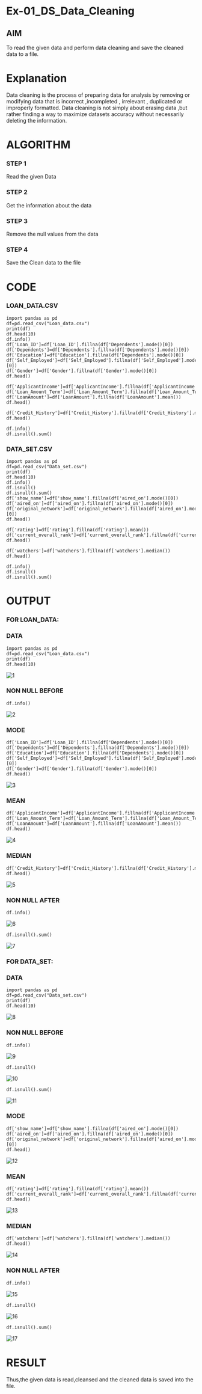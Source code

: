 # Ex-01_DS_Data_Cleaning


## AIM
To read the given data and perform data cleaning and save the cleaned data to a file. 

# Explanation
Data cleaning is the process of preparing data for analysis by removing or modifying data that is incorrect ,incompleted , irrelevant , duplicated or improperly formatted. 
Data cleaning is not simply about erasing data ,but rather finding a way to maximize datasets accuracy without necessarily deleting the information. 

# ALGORITHM
### STEP 1
Read the given Data
### STEP 2
Get the information about the data
### STEP 3
Remove the null values from the data
### STEP 4
Save the Clean data to the file

# CODE
### LOAN_DATA.CSV
````
import pandas as pd
df=pd.read_csv("Loan_data.csv")
print(df)
df.head(10)
df.info()
df['Loan_ID']=df['Loan_ID'].fillna(df['Dependents'].mode()[0])
df['Dependents']=df['Dependents'].fillna(df['Dependents'].mode()[0])
df['Education']=df['Education'].fillna(df['Dependents'].mode()[0])
df['Self_Employed']=df['Self_Employed'].fillna(df['Self_Employed'].mode()[0])
df['Gender']=df['Gender'].fillna(df['Gender'].mode()[0])
df.head()

df['ApplicantIncome']=df['ApplicantIncome'].fillna(df['ApplicantIncome'].mean())
df['Loan_Amount_Term']=df['Loan_Amount_Term'].fillna(df['Loan_Amount_Term'].mean())
df['LoanAmount']=df['LoanAmount'].fillna(df['LoanAmount'].mean())
df.head()

df['Credit_History']=df['Credit_History'].fillna(df['Credit_History'].median())
df.head()

df.info()
df.isnull().sum()
````
### DATA_SET.CSV
````
import pandas as pd
df=pd.read_csv("Data_set.csv")
print(df)
df.head(10)
df.info()
df.isnull()
df.isnull().sum()
df['show_name']=df['show_name'].fillna(df['aired_on'].mode()[0])
df['aired_on']=df['aired_on'].fillna(df['aired_on'].mode()[0])
df['original_network']=df['original_network'].fillna(df['aired_on'].mode()[0])
df.head()

df['rating']=df['rating'].fillna(df['rating'].mean())
df['current_overall_rank']=df['current_overall_rank'].fillna(df['current_overall_rank'].mean())
df.head()

df['watchers']=df['watchers'].fillna(df['watchers'].median())
df.head()

df.info()
df.isnull()
df.isnull().sum()
````
# OUTPUT
### FOR LOAN_DATA:
### DATA
````
import pandas as pd
df=pd.read_csv("Loan_data.csv")
print(df)
df.head(10)
````
![1](https://github.com/Aakash0407/ODD2023-Datascience-Ex01/assets/118799103/e56346b9-5358-4755-9fa9-0731384d7875)
### NON NULL BEFORE
````
df.info()
````
![2](https://github.com/Aakash0407/ODD2023-Datascience-Ex01/assets/118799103/bcdd59da-892b-4b61-aea5-90c31b7fdff5)
### MODE
````
df['Loan_ID']=df['Loan_ID'].fillna(df['Dependents'].mode()[0])
df['Dependents']=df['Dependents'].fillna(df['Dependents'].mode()[0])
df['Education']=df['Education'].fillna(df['Dependents'].mode()[0])
df['Self_Employed']=df['Self_Employed'].fillna(df['Self_Employed'].mode()[0])
df['Gender']=df['Gender'].fillna(df['Gender'].mode()[0])
df.head()
````
![3](https://github.com/Aakash0407/ODD2023-Datascience-Ex01/assets/118799103/219a6d74-2cf9-4385-9a10-e2612b3bc28f)
### MEAN
````
df['ApplicantIncome']=df['ApplicantIncome'].fillna(df['ApplicantIncome'].mean())
df['Loan_Amount_Term']=df['Loan_Amount_Term'].fillna(df['Loan_Amount_Term'].mean())
df['LoanAmount']=df['LoanAmount'].fillna(df['LoanAmount'].mean())
df.head()
````
![4](https://github.com/Aakash0407/ODD2023-Datascience-Ex01/assets/118799103/326bd78c-ea1c-4502-a090-0c858b90392c)
### MEDIAN
````
df['Credit_History']=df['Credit_History'].fillna(df['Credit_History'].median())
df.head()
````
![5](https://github.com/Aakash0407/ODD2023-Datascience-Ex01/assets/118799103/ff17ebcb-2b94-4fc1-a3cd-e6de2825a5e4)
### NON NULL AFTER
````
df.info()
````
![6](https://github.com/Aakash0407/ODD2023-Datascience-Ex01/assets/118799103/8b3d8ad9-670e-4765-b931-fd8f17896b07)
````
df.isnull().sum()
````
![7](https://github.com/Aakash0407/ODD2023-Datascience-Ex01/assets/118799103/bd92664f-5dda-4fb8-a785-24bfe8f23830)
### FOR DATA_SET:
### DATA
````
import pandas as pd
df=pd.read_csv("Data_set.csv")
print(df)
df.head(10)
````
![8](https://github.com/Aakash0407/ODD2023-Datascience-Ex01/assets/118799103/f088086c-bab3-4a3b-a14a-407209394c15)
### NON NULL BEFORE
````
df.info()
````
![9](https://github.com/Aakash0407/ODD2023-Datascience-Ex01/assets/118799103/19b2df64-70aa-4b25-a0c4-e01864623991)
````
df.isnull()
````
![10](https://github.com/Aakash0407/ODD2023-Datascience-Ex01/assets/118799103/0ce02807-0898-4881-96e9-c0a05b4c3275)
````
df.isnull().sum()
````
![11](https://github.com/Aakash0407/ODD2023-Datascience-Ex01/assets/118799103/f82ae558-0de5-4473-9f26-f57036bef55c)
### MODE
````
df['show_name']=df['show_name'].fillna(df['aired_on'].mode()[0])
df['aired_on']=df['aired_on'].fillna(df['aired_on'].mode()[0])
df['original_network']=df['original_network'].fillna(df['aired_on'].mode()[0])
df.head()
````
![12](https://github.com/Aakash0407/ODD2023-Datascience-Ex01/assets/118799103/6a6b6c93-f4a9-4839-89a2-8c4e04f03772)
### MEAN
````
df['rating']=df['rating'].fillna(df['rating'].mean())
df['current_overall_rank']=df['current_overall_rank'].fillna(df['current_overall_rank'].mean())
df.head()
````
![13](https://github.com/Aakash0407/ODD2023-Datascience-Ex01/assets/118799103/d45490eb-f685-4b1d-8fbc-f2d9d32188ae)
### MEDIAN
````
df['watchers']=df['watchers'].fillna(df['watchers'].median())
df.head()
````
![14](https://github.com/Aakash0407/ODD2023-Datascience-Ex01/assets/118799103/ec53fe34-539b-4abf-8a49-3a0770f1b8b6)
### NON NULL AFTER
````
df.info()
````
![15](https://github.com/Aakash0407/ODD2023-Datascience-Ex01/assets/118799103/f38ef5d5-af1b-4c19-bd5d-14ee0427ac08)
````
df.isnull()
````
![16](https://github.com/Aakash0407/ODD2023-Datascience-Ex01/assets/118799103/4634d6c5-51ab-4972-a742-4b158c40d670)
````
df.isnull().sum()
````
![17](https://github.com/Aakash0407/ODD2023-Datascience-Ex01/assets/118799103/4611191e-159e-4a17-9170-8bdc523d8c93)

# RESULT
Thus,the given data is read,cleansed and the cleaned data is saved into the file.




